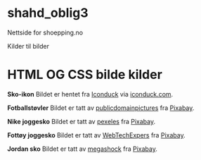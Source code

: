 # shahd_oblig3
Nettside for shoepping.no 



Kilder til bilder

# HTML OG CSS bilde kilder


**Sko-ikon**
Bildet er hentet fra <a href="https://iconduck.com/icons/213038/shoe">Iconduck</a> via <a href="https://iconduck.com/">iconduck.com</a>.

**Fotballstøvler**
Bildet er tatt av <a href="https://pixabay.com/no/users/publicdomainpictures-14/">publicdomainpictures</a> fra <a href="https://pixabay.com/photos/football-boots-shoes-sport-field-19115/">Pixabay</a>.

**Nike joggesko**
Bildet er tatt av <a href="https://pixabay.com/no/users/pexels-2286921/">pexeles</a> fra <a href="https://pixabay.com/photos/feet-footwear-nike-shoes-sneakers-1840619/">Pixabay</a>.

**Fottøy joggesko**
Bildet er tatt av <a href="https://pixabay.com/no/users/webtechexperts-10518280/">WebTechExpers</a> fra <a href="https://pixabay.com/no/photos/fott%C3%B8y-joggesko-mote-f%C3%B8tter-sko-5408643/">Pixabay</a>.

**Jordan sko**
Bildet er tatt av <a href="https://pixabay.com/no/users/megashock-6587469/">megashock</a> fra <a href="https://pixabay.com/no/photos/jordan-sko-nike-sport-atlet-4657349/">Pixabay</a>.